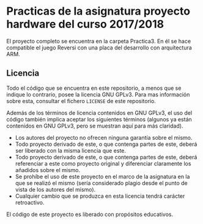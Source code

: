 # Practicas de la asignatura proyecto hardware del curso 2017/2018
El proyecto completo se encuentra en la carpeta Practica3. En él se hace compatible el juego Reversi con una placa del desarrollo con arquitectura ARM.

## Licencia
Todo el código que se encuentra en este repositorio, a menos que se indique lo contrario, posee la licencia GNU GPLv3. Para mas información sobre esta, consultar el fichero `LICENSE` de este repositorio.

Además de los términos de licencia contenidos en GNU GPLv3, el uso del código también implica aceptar los siguientes términos (algunos ya están contenidos en GNU GPLv3, pero se muestran aquí para más claridad). 

- Los autores del proyecto no ofrecen ninguna garantía sobre el mismo.
- Todo proyecto derivado de este, o que contenga partes de este, deberá ser liberado con la misma licencia que este.
- Todo proyecto derivado de este, o que contenga partes de este, deberá referenciar a este como proyecto original y diferenciar claramente los añadidos sobre el mismo.
- Se prohíbe el uso de este proyecto en el marco de la asignatura en la que se realizó el mismo (sería considerado plagio desde el punto de vista de los autores del mismo).
- Cualquier cambio que se produzca en esta licencia tendrá carácter retroactivo.

El código de este proyecto es liberado con propósitos educativos.
